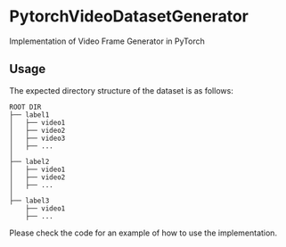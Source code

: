# PytorchVideoDatasetGenerator
Implementation of Video Frame Generator in PyTorch

## Usage
The expected directory structure of the dataset is as follows:

    ROOT DIR
    ├── label1                   
    │   ├── video1             
    │   ├── video2              
    │   ├── video3
    │   ├── ...
    │                
    ├── label2  
    │   ├── video1             
    │   ├── video2              
    │   ├── ...
    │
    ├── label3
        ├── video1
        ├── ...
    
       
Please check the code for an example of how to use the implementation.
